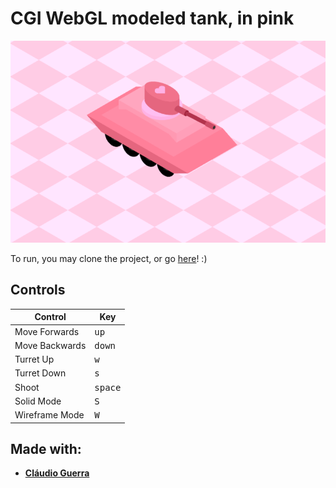 # CGI WebGL modeled tank, in pink

![image](tank.PNG)

To run, you may clone the project, or go [here](https://maria-contins.github.io/Tank/)! :)

## Controls
Control | Key
--------|--------
Move Forwards | <kbd>up</kbd>
Move Backwards | <kbd>down</kbd>
Turret Up | <kbd>w</kbd>
Turret Down | <kbd>s</kbd>
Shoot | <kbd>space</kbd>
Solid Mode | <kbd>S</kbd>
Wireframe Mode | <kbd>W</kbd>

## Made with:

* [**Cláudio Guerra**](https://github.com/claudiofcguerra)
